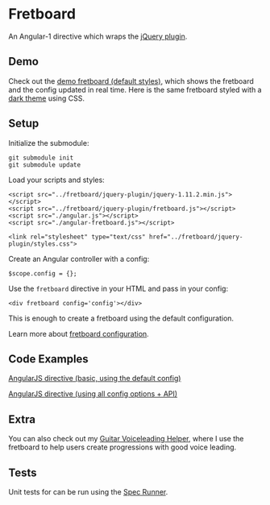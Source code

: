 # Fretboard

An Angular-1 directive which wraps the <a href="https://github.com/fmodica/fretboard">jQuery plugin</a>.

## Demo

Check out the <a href="http://frank-modica.com/static/fretboarddemo/angular-directive/index-with-full-config.html">demo fretboard (default styles)</a>, which shows the fretboard and the config updated in real time. Here is the same fretboard styled with a <a href="http://frank-modica.com/static/fretboarddemo/angular-directive/index-with-full-config-dark-theme.html" target="_blank">dark theme</a> using CSS.

## Setup

Initialize the submodule:

```
git submodule init
git submodule update
```

Load your scripts and styles:

```
<script src="../fretboard/jquery-plugin/jquery-1.11.2.min.js"></script>
<script src="../fretboard/jquery-plugin/fretboard.js"></script>
<script src="./angular.js"></script>
<script src="./angular-fretboard.js"></script>

<link rel="stylesheet" type="text/css" href="../fretboard/jquery-plugin/styles.css">
```

Create an Angular controller with a config:

``` 
$scope.config = {};
```

Use the `fretboard` directive in your HTML and pass in your config:

```
<div fretboard config='config'></div>
```

This is enough to create a fretboard using the default configuration.

Learn more about <a target="_blank" href="https://github.com/fmodica/fretboard-angular-1/wiki/Configuration">fretboard configuration</a>.

## Code Examples

<a href="https://github.com/fmodica/fretboard-angular-1/blob/master/angular-directive/index.html">AngularJS directive (basic, using the default config)</a>

<a href="https://github.com/fmodica/fretboard-angular-1/blob/master/angular-directive/index-with-full-config.html">AngularJS directive (using all config options + API)</a>

## Extra

You can also check out my <a target="_blank" href="http://frank-modica.com/#/voiceleader/index">Guitar Voiceleading Helper</a>, where I use the fretboard to help users create progressions with good voice leading.

## Tests
Unit tests for can be run using the <a href="https://github.com/fmodica/fretboard-angular-1/tree/master/tests">Spec Runner</a>.
